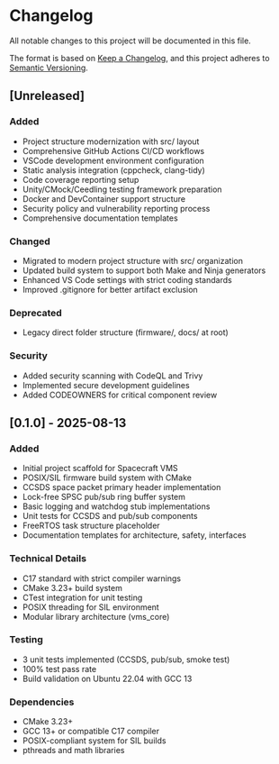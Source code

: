 # Changelog

All notable changes to this project will be documented in this file.

The format is based on [Keep a Changelog](https://keepachangelog.com/en/1.0.0/),
and this project adheres to [Semantic Versioning](https://semver.org/spec/v2.0.0.html).

## [Unreleased]

### Added
- Project structure modernization with src/ layout
- Comprehensive GitHub Actions CI/CD workflows
- VSCode development environment configuration
- Static analysis integration (cppcheck, clang-tidy)
- Code coverage reporting setup
- Unity/CMock/Ceedling testing framework preparation
- Docker and DevContainer support structure
- Security policy and vulnerability reporting process
- Comprehensive documentation templates

### Changed
- Migrated to modern project structure with src/ organization
- Updated build system to support both Make and Ninja generators
- Enhanced VS Code settings with strict coding standards
- Improved .gitignore for better artifact exclusion

### Deprecated
- Legacy direct folder structure (firmware/, docs/ at root)

### Security
- Added security scanning with CodeQL and Trivy
- Implemented secure development guidelines
- Added CODEOWNERS for critical component review

## [0.1.0] - 2025-08-13

### Added
- Initial project scaffold for Spacecraft VMS
- POSIX/SIL firmware build system with CMake
- CCSDS space packet primary header implementation
- Lock-free SPSC pub/sub ring buffer system
- Basic logging and watchdog stub implementations
- Unit tests for CCSDS and pub/sub components
- FreeRTOS task structure placeholder
- Documentation templates for architecture, safety, interfaces

### Technical Details
- C17 standard with strict compiler warnings
- CMake 3.23+ build system
- CTest integration for unit testing
- POSIX threading for SIL environment
- Modular library architecture (vms_core)

### Testing
- 3 unit tests implemented (CCSDS, pub/sub, smoke test)
- 100% test pass rate
- Build validation on Ubuntu 22.04 with GCC 13

### Dependencies
- CMake 3.23+
- GCC 13+ or compatible C17 compiler
- POSIX-compliant system for SIL builds
- pthreads and math libraries
